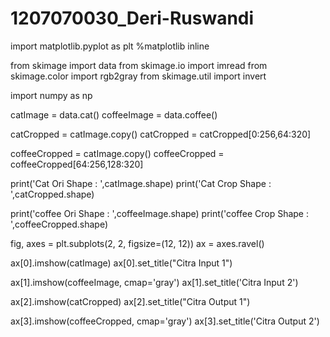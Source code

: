 # 1207070030_Deri-Ruswandi
import matplotlib.pyplot as plt
%matplotlib inline

from skimage import data
from skimage.io import imread
from skimage.color import rgb2gray 
from skimage.util import invert

import numpy as np

catImage = data.cat()
coffeeImage = data.coffee()

catCropped = catImage.copy()
catCropped = catCropped[0:256,64:320]

coffeeCropped = catImage.copy()
coffeeCropped = coffeeCropped[64:256,128:320]

print('Cat Ori Shape : ',catImage.shape)
print('Cat Crop Shape : ',catCropped.shape)

print('coffee Ori Shape : ',coffeeImage.shape)
print('coffee Crop Shape : ',coffeeCropped.shape)

fig, axes = plt.subplots(2, 2, figsize=(12, 12))
ax = axes.ravel()

ax[0].imshow(catImage)
ax[0].set_title("Citra Input 1")

ax[1].imshow(coffeeImage, cmap='gray')
ax[1].set_title('Citra Input 2')

ax[2].imshow(catCropped)
ax[2].set_title("Citra Output 1")

ax[3].imshow(coffeeCropped, cmap='gray')
ax[3].set_title('Citra Output 2')
